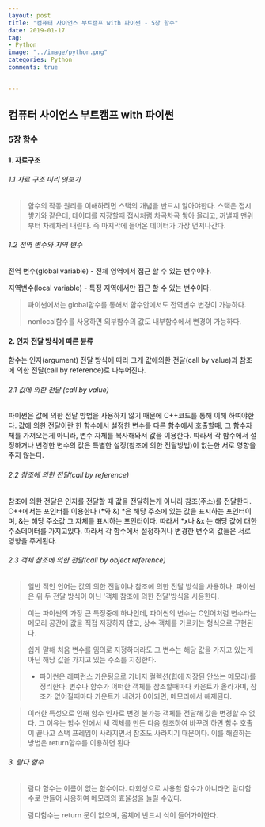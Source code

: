 ```yaml
---
layout: post
title: "컴퓨터 사이언스 부트캠프 with 파이썬 - 5장 함수"
date: 2019-01-17
tag:
- Python
image: "../image/python.png"
categories: Python
comments: true


---
```


## 컴퓨터 사이언스 부트캠프 with 파이썬



### 5장 함수

#### 1. 자료구조

###### 1.1 자료 구조 미리 엿보기

> 함수의 작동 원리를 이해하려면 스택의 개념을 반드시 알아야한다. 스택은 접시쌓기와 같은데, 데이터를 저장할때 접시처럼 차곡차곡 쌓아 올리고, 꺼낼때 맨위부터 차례차레 내린다. 즉 마지막에 들어온 데이터가 가장 먼저나간다.

###### 1.2 전역 변수와 지역 변수

전역 변수(global variable) - 전체 영역에서 접근 할 수 있는 변수이다.

지역변수(local variable) - 특정 지역에서만 접근 할 수 있는 변수이다.

> 파이썬에서는 global함수를 통해서 함수안에서도 전역변수 변경이 가능하다.
>
> nonlocal함수를 사용하면 외부함수의 값도 내부함수에서 변경이 가능하다.

#### 2. 인자 전달 방식에 따른 뷴류

함수는 인자(argument) 전달 방식에 따라 크게 값에의한 전달(call by value)과 참조에 의한 전달(call by reference)로 나누어진다.

###### 2.1 값에 의한 전달 (call by value)

파이썬은 값에 의한 전달 방법을 사용하지 않기 때문에 C++코드를 통해 이해 하여야한다. 값에 의한 전달이란 한 함수에서 설정한 변수를 다른 함수에서 호출할때, 그 함수자체를 가져오는게 아니라, 변수 자체를 복사해와서 값을 이용한다. 따라서 각 함수에서 설정하거나 변경한 변수의 값은 특별한 설정(참조에 의한 전달방법)이 없는한 서로 영향을 주지 않는다.

###### 2.2 참조에 의한 전달(call by reference)

참조에 의한 전달은 인자를 전달할 때 값을 전달하는게 아니라 참조(주소)를 전달한다. C++에서는 포인터를 이용한다 (*와 &) *은 해당 주소에 있는 값을 표시하는 포인터이며, &는 해당 주소값 그 자체를 표시하는 포인터이다. 따라서 *x나 &x 는 해당 값에 대한 주소데이터를 가지고있다. 따라서 각 함수에서 설정하거나 변경한 변수의 값들은 서로 영향을 주게된다.

###### 2.3 객체 참조에 의한 전달(call by object reference)

> 일반 적인 언어는 값의 의한 전달이나 참조에 의한 전달 방식을 사용하나, 파이썬은 위 두 전달 방식이 아닌 '객체 참조에 의한 전달'방식을 사용한다.

> 이는 파이썬의 가장 큰 특징중에 하나인데, 파이썬의 변수는 C언어처럼 변수라는 메모리 공간에 값을 직접 저장하지 않고, 상수 객체를 가르키는 형식으로 구현된다.
>
> 쉽게 말해 처음 변수를 임의로 지정하더라도 그 변수는 해당 값을 가지고 있는게 아닌 해당 값을 가지고 있는 주소를 지칭한다.
>
> * 파이썬은 레퍼런스 카운팅으로 가비지 컬렉션(힙에 저장된 안쓰는 메모리)를 정리한다. 변수나 함수가 어떠한 객체를 참조할때마다 카운트가 올라가며, 참조가 없어질때마다 카운트가 내려가 0이되면, 메모리에서 해제된다.

> 이러한 특성으로 인해  함수 인자로 변경 불가능 객체를 전달해 값을 변경할 수 없다. 그 이유는 함수 안에서 새 객체를 만든 다음 참조하여 바꾸려 하면 함수 호출이 끝나고 스택 프레임이 사라지면서 참조도 사라지기 때문이다. 이를 해결하는 방법은 return함수를 이용하면 된다.

###### 3. 람다 함수

> 람다 함수는 이름이 없는 함수이다. 다회성으로 사용할 함수가 아니라면 람다함수로 만들어 사용하여 메모리의 효율성을 늘릴 수있다.
>
> 람다함수는 return 문이 없으며, 몸체에 반드시 식이 들어가야한다.